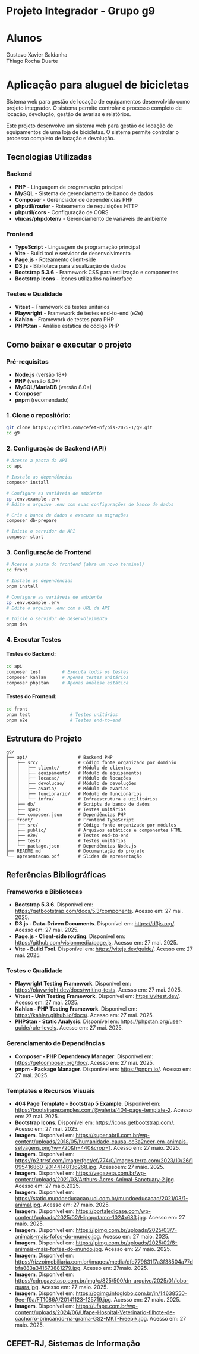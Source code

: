 # Projeto Integrador - Grupo g9

# Alunos
Gustavo Xavier Saldanha  
Thiago Rocha Duarte

# Aplicação para aluguel de bicicletas

Sistema web para gestão de locação de equipamentos desenvolvido como projeto integrador. O sistema permite controlar o processo completo de locação, devolução, gestão de avarias e relatórios.

Este projeto desenvolve um sistema web para gestão de locação de equipamentos de uma loja de bicicletas. O sistema permite controlar o processo completo de locação e devolução.

## Tecnologias Utilizadas

### Backend
- **PHP** - Linguagem de programação principal
- **MySQL** - Sistema de gerenciamento de banco de dados
- **Composer** - Gerenciador de dependências PHP
- **phputil/router** - Roteamento de requisições HTTP
- **phputil/cors** - Configuração de CORS
- **vlucas/phpdotenv** - Gerenciamento de variáveis de ambiente

### Frontend
- **TypeScript** - Linguagem de programação principal
- **Vite** - Build tool e servidor de desenvolvimento
- **Page.js** - Roteamento client-side
- **D3.js** - Biblioteca para visualização de dados
- **Bootstrap 5.3.6** - Framework CSS para estilização e componentes
- **Bootstrap Icons** - Ícones utilizados na interface

### Testes e Qualidade
- **Vitest** - Framework de testes unitários
- **Playwright** - Framework de testes end-to-end (e2e)
- **Kahlan** - Framework de testes para PHP
- **PHPStan** - Análise estática de código PHP

## Como baixar e executar o projeto

### Pré-requisitos
- **Node.js** (versão 18+)
- **PHP** (versão 8.0+)
- **MySQL/MariaDB** (versão 8.0+)
- **Composer**
- **pnpm** (recomendado)

### 1. Clone o repositório:
```bash
git clone https://gitlab.com/cefet-nf/pis-2025-1/g9.git
cd g9
```

### 2. Configuração do Backend (API)
```bash
# Acesse a pasta da API
cd api

# Instale as dependências
composer install

# Configure as variáveis de ambiente
cp .env.example .env
# Edite o arquivo .env com suas configurações de banco de dados

# Crie o banco de dados e execute as migrações
composer db-prepare

# Inicie o servidor da API
composer start
```

### 3. Configuração do Frontend
```bash
# Acesse a pasta do frontend (abra um novo terminal)
cd front

# Instale as dependências
pnpm install

# Configure as variáveis de ambiente
cp .env.example .env
# Edite o arquivo .env com a URL da API

# Inicie o servidor de desenvolvimento
pnpm dev
```

### 4. Executar Testes

#### Testes do Backend:
```bash
cd api
composer test        # Executa todos os testes
composer kahlan      # Apenas testes unitários
composer phpstan     # Apenas análise estática
```

#### Testes do Frontend:
```bash
cd front
pnpm test               # Testes unitários
pnpm e2e                # Testes end-to-end
```

## Estrutura do Projeto

```
g9/
├── api/                   # Backend PHP
│   ├── src/               # Código fonte organizado por domínio
│   │   ├── cliente/       # Módulo de clientes
│   │   ├── equipamento/   # Módulo de equipamentos
│   │   ├── locacao/       # Módulo de locações
│   │   ├── devolucao/     # Módulo de devoluções
│   │   ├── avaria/        # Módulo de avarias
│   │   ├── funcionario/   # Módulo de funcionários
│   │   └── infra/         # Infraestrutura e utilitários
│   ├── db/                # Scripts de banco de dados
│   ├── spec/              # Testes unitários
│   └── composer.json      # Dependências PHP
├── front/                 # Frontend TypeScript
│   ├── src/               # Código fonte organizado por módulos
│   ├── public/            # Arquivos estáticos e componentes HTML
│   ├── e2e/               # Testes end-to-end
│   ├── test/              # Testes unitários
│   └── package.json       # Dependências Node.js
├── README.md              # Documentação do projeto
└── apresentacao.pdf       # Slides de apresentação
```

## Referências Bibliográficas

### Frameworks e Bibliotecas
- **Bootstrap 5.3.6**. Disponível em: <https://getbootstrap.com/docs/5.3/components>. Acesso em: 27 mai. 2025.
- **D3.js - Data-Driven Documents**. Disponível em: <https://d3js.org/>. Acesso em: 27 mai. 2025.
- **Page.js - Client-side routing**. Disponível em: <https://github.com/visionmedia/page.js>. Acesso em: 27 mai. 2025.
- **Vite - Build Tool**. Disponível em: <https://vitejs.dev/guide/>. Acesso em: 27 mai. 2025.

### Testes e Qualidade
- **Playwright Testing Framework**. Disponível em: <https://playwright.dev/docs/writing-tests>. Acesso em: 27 mai. 2025.
- **Vitest - Unit Testing Framework**. Disponível em: <https://vitest.dev/>. Acesso em: 27 mai. 2025.
- **Kahlan - PHP Testing Framework**. Disponível em: <https://kahlan.github.io/docs/>. Acesso em: 27 mai. 2025.
- **PHPStan - Static Analysis**. Disponível em: <https://phpstan.org/user-guide/rule-levels>. Acesso em: 27 mai. 2025.

### Gerenciamento de Dependências
- **Composer - PHP Dependency Manager**. Disponível em: <https://getcomposer.org/doc/>. Acesso em: 27 mai. 2025.
- **pnpm - Package Manager**. Disponível em: <https://pnpm.io/>. Acesso em: 27 mai. 2025.

### Templates e Recursos Visuais
- **404 Page Template - Bootstrap 5 Example**. Disponível em: <https://bootstrapexamples.com/@valeria/404-page-template-2>. Acesso em: 27 mai. 2025.
- **Bootstrap Icons**. Disponível em: <https://icons.getbootstrap.com/>. Acesso em: 27 mai. 2025.
- **Imagem**. Disponível em: <https://super.abril.com.br/wp-content/uploads/2018/05/humanidade-causa-cc3a2ncer-em-animais-selvagens.png?w=720&h=440&crop=1>. Acesso em: 27 maio. 2025.
- **Imagem**. Disponível em: <https://p2.trrsf.com/image/fget/cf/774/0/images.terra.com/2023/10/26/1095416860-20144148136268.jpg>. Acessoem: 27 maio. 2025.
- **Imagem**. Disponível em: <https://vegazeta.com.br/wp-content/uploads/2021/03/Arthurs-Acres-Animal-Sanctuary-2.jpg>. Acesso em: 27 maio.2025.
- **Imagem**. Disponível em: <https://static.mundoeducacao.uol.com.br/mundoeducacao/2021/03/1-animal.jpg>. Acesso em: 27 maio. 2025.
- **Imagem**. Disponível em: <https://portaledicase.com/wp-content/uploads/2025/02/Hipopotamo-1024x683.jpg>. Acesso em: 27 maio. 2025. 
- **Imagem**. Disponível em: <https://jpimg.com.br/uploads/2025/03/7-animais-mais-fofos-do-mundo.jpg>. Acesso em: 27 maio. 2025.
- **Imagem**. Disponível em: <https://jpimg.com.br/uploads/2025/02/8-animais-mais-fortes-do-mundo.jpg>. Acesso em: 27 maio. 2025.
- **Imagem**. Disponível em: <https://rizzoimobiliaria.com.br/images/media/dfe779831f7a3f38504a77dbfa883a341673881279.jpg>. Acesso em: 27maio. 2025.
- **Imagem**. Disponível em: <https://cdn.gazetasp.com.br/img/c/825/500/dn_arquivo/2025/01/lobo-guara.jpg>. Acesso em: 27 maio. 2025.
- **Imagem**. Disponível em: <https://ogimg.infoglobo.com.br/in/14638550-9ee-f9a/FT1086A/20141123-125719.jpg>. Acesso em: 27 maio. 2025.
- **Imagem**. Disponível em: <https://ufape.com.br/wp-content/uploads/2024/06/Ufape-Hospital-Veterinario-filhote-de-cachorro-brincando-na-grama-GS2-MKT-Freepik.jpg>. Acesso em: 27 maio. 2025.


## CEFET-RJ, Sistemas de Informação
